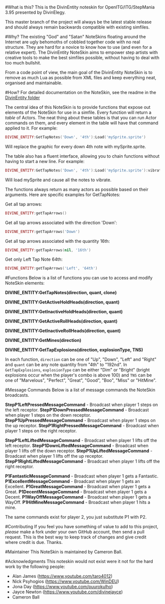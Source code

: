 #What is this?
This is the DivinEntity noteskin for OpenITG/ITG/StepMania 3.95 presented by DivinElegy.

This master branch of the project will always be the latest stable release and should always remain backwards compatible with existing simfiles.

#Why?
The existing "God" and "Satan" NoteSkins floating around the Internet are ugly behomoths of cobbled together code with no real structure. They are hard for a novice to know how to use (and even for a relative expert). The DivinEntity NoteSkin aims to empower step artists with creative tools to make the best simfiles possible, without having to deal with too much bullshit.

From a code point of view, the main goal of the DivinEntity NoteSkin is to remove as much Lua as possible from XML files and keep everything neat, organised and maintainable.

#How?
For detailed documentation on the NoteSkin, see the readme in the [DivinEntity folder](https://github.com/DivinElegy/DivinEntity-Noteskin/tree/master/NoteSkins/dance/DivinEntity)

The central idea of this NoteSkin is to provide functions that expose out elements of the NoteSkin for use in a simfile. Every function will return a _table_ of Actors. The neat thing about these tables is that you can run Actor commands on them, and every element in the table will have that command applied to it. For example:

```Lua
DIVINE_ENTITY:GetTapNotes('Down', '4th'):Load('mySprite.sprite')
```

Will replace the graphic for every down 4th note with mySprite.sprite.

The table also has a fluent interface, allowing you to chain functions without having to start a new line. For example:

```Lua
DIVINE_ENTITY:GetTapNotes('Down', '4th'):Load('mySprite.sprite'):vibrate()
```

Will load mySprite and cause all the notes to vibrate.

The functions always return as many actors as possible based on their arguments. Here are specific examples for GetTapNotes:

Get all tap arrows:

```Lua
DIVINE_ENTITY:getTapArrows()
```

Get all tap arrows associated with the direction 'Down':

```Lua
DIVINE_ENTITY:getTapArrows('Down')
```

Get all tap arrows associated with the quantity 16th:

```Lua
DIVINE_ENTITY:getTapArrows(nil, '16th')
```

Get only Left Tap Note 64th:

```Lua
DIVINE_ENTITY:getTapArrows('Left', '64th')
```

#Functions
Below is a list of functions you can use to access and modify NoteSkin elements:

**DIVINE_ENTITY:GetTapNotes(direction, quant, clone)**
    
**DIVINE_ENTITY:GetActiveHoldHeads(direction, quant)**
    
**DIVINE_ENTITY:GetInactiveHoldHeads(direction, quant)**

**DIVINE_ENTITY:GetActiveRollHeads(direction, quant)**
    
**DIVINE_ENTITY:GetInactiveRollHeads(direction, quant)**

**DIVINE_ENTITY:GetMines(direction)**
    
**DIVINE_ENTITY:GetTapExplosions(direction, explosionType, TNS)**

In each function, ```direction``` can be one of "Up", "Down", "Left" and "Right" and ```quant``` can be any note quantity from "4th" to "192nd". In ```GetTapExplosions```, ```explosionType``` can be either "Dim" or "Bright" (bright explosions occur when the player's combo is above 100) and ```TNS``` can be one of "Marvelous", "Perfect", "Great", "Good", "Boo", "Miss" or "HitMine".

#Message Commands
Below is a list of message commands the NoteSkin broadcasts.

**StepP1LeftPressedMessageCommand** - Broadcast when player 1 steps on the left receptor.
**StepP1DownPressedMessageCommand** - Broadcast when player 1 steps on the down receptor.
**StepP1UpPressedMessageCommand** - Broadcast when player 1 steps on the up receptor.
**StepP1RightPressedMessageCommand** - Broadcast when player 1 steps on the right receptor.

**StepP1LeftLiftedMessageCommand** - Broadcast when player 1 lifts off the left receptor.
**StepP1DownLiftedMessageCommand** - Broadcast when player 1 lifts off the down receptor.
**StepP1UpLiftedMessageCommand** - Broadcast when player 1 lifts off the up receptor.
**StepP1RightLiftedMessageCommand** - Broadcast when player 1 lifts off the right receptor.

**P1FantasticMessageCommand** - Broadcast when player 1 gets a Fantastic. 
**P1ExcellentMessageCommand** - Broadcast when player 1 gets an Excellent. 
**P1GreatMessageCommand** - Broadcast when player 1 gets a Great. 
**P1DecentMessageCommand** - Broadcast when player 1 gets a Decent. 
**P1WayOffMessageCommand** - Broadcast when player 1 gets a WayOff. 
**P1HitMineMessageCommand** - Broadcast when player 1 hits a mine. 

The same commands exist for player 2, you just substitute P1 with P2.

#Contributing
If you feel you have something of value to add to this project, _please_ make a fork under your own GitHub account, then send a pull request. This is the best way to keep track of changes and give credit where credit is due. Thanks.

#Maintainer
This NoteSkin is maintained by Cameron Ball.

#Acknowledgments
This noteskin would not exist were it not for the hard work by the following people:

- Alan James (https://www.youtube.com/taro4012)
- Nick Psyhogios (https://www.youtube.com/WinDEU)
- Jona Day (https://www.youtube.com/puurokulho)
- Jayce Newton (https://www.youtube.com/divinejayce)
- Cameron Ball
